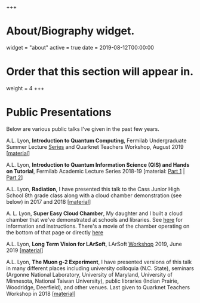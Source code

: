 +++
# About/Biography widget.
widget = "about"
active = true
date = 2019-08-12T00:00:00

# Order that this section will appear in.
weight = 4
+++

# Public Presentations

Below are various public talks I've given in the past few years. 

A.L. Lyon, **Introduction to Quantum Computing**, Fermilab Undergraduate Summer Lecture <a href="https://indico.fnal.gov/event/21067/other-view?view=standard">Series</a> and Quarknet Teachers Workshop, August 2019 [<a href="https://indico.fnal.gov/event/21067/contribution/14/material/slides/0.pdf">material</a>]

A.L. Lyon, **Introduction to Quantum Information Science (QIS) and Hands on Tutorial**, Fermilab Academic Lecture Series 2018-19 [material: <a href="https://github.com/lyon-fnal/qc-tutorial-fnal#viewing-the-notebooks-read-only-and-non-interactive">Part 1</a> | <a href="https://indico.fnal.gov/event/19302/material/slides/1.pdf">Part 2</a>]

A.L. Lyon, **Radiation**, I have presented this talk to the Cass Junior High School 8th grade class along with a cloud chamber demonstration (see below) in 2017 and 2018 [<a href="https://drive.google.com/file/d/1RhvbmKvayRw0qToYB_Lt1C8c3BI4qZi1/view?usp=sharing">material</a>]

A. L. Lyon, **Super Easy Cloud Chamber**, My daughter and I built a cloud chamber that we've demonstrated at schools and libraries. See <a href="https://github.com/lyon-fnal/cloud-chamber/blob/master/README.md">here</a> for information and instructions. There's a movie of the chamber operating on the bottom of that page or directly <a href="https://www.youtube.com/watch?v=cFG3P-VRK4E">here</a>

A.L. Lyon, **Long Term Vision for LArSoft**, LArSoft <a href="">Workshop</a> 2019, June 2019 [<a href="https://indico.fnal.gov/event/20453/session/9/contribution/16/material/slides/0.pdf">material</a>]

A.L. Lyon, **The Muon g-2 Experiment**, I have presented versions of this talk in many different places including university colloquia (N.C. State), seminars (Argonne National Laboratory, University of Maryland, University of Minnesota, National Taiwan University), public libraries (Indian Prairie, Woodridge, Deerfield), and other venues. Last given to Quarknet Teachers Workshop in 2018 [<a href="http://gm2-docdb.fnal.gov/cgi-bin/RetrieveFile?docid=13158&filename=quarknet2018.pdf&version=1">material</a>]

